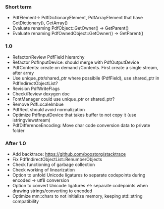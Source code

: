 ### Short term
- PdfElement-> PdfDictionaryElement, PdfArrayElement that have GetDictionary(), GetArray()
- Evaluate renaming PdfObject::GetOwner() -> GetParent()
- Evaluate renaming PdfOwnedObject::GetOwner() -> GetParent()

### 1.0
- Refactor/Review PdfField hierarchy
- Refactor PdfInputDevice: should merge with PdfOutputDevice
- PdfContents: create on demand /Contents. First create a single stream, after array
- Use unique_ptr/shared_ptr where possibile (PdfField), use shared_ptr in PdfIndirectObjectList?
- Revision PdfWriteFlags
- Check/Review doxygen doc
- FontManager could use unique_ptr or shared_ptr?
- Remove PdfLocaleImbue
- PdfRect should avoid normalization
- Optimize PdfInputDevice that takes buffer to not copy it (use istringviewstream)
- PdfDifferenceEncoding: Move char code conversion data to private folder

### After 1.0
- Add backtrace: https://github.com/boostorg/stacktrace
- Fix PdfIndirectObjectList::RenumberObjects
- Check functioning of garbage collection
- Check working of linearization
- Option to unfold Unicode ligatures to separate codepoints during encoded -> utf8 conversion
- Option to convert Unicode ligatures <-> separate codepoints when drawing strings/converting to encoded
- Optimize mm::chars to not initialize memory, keeping std::string compatibility
